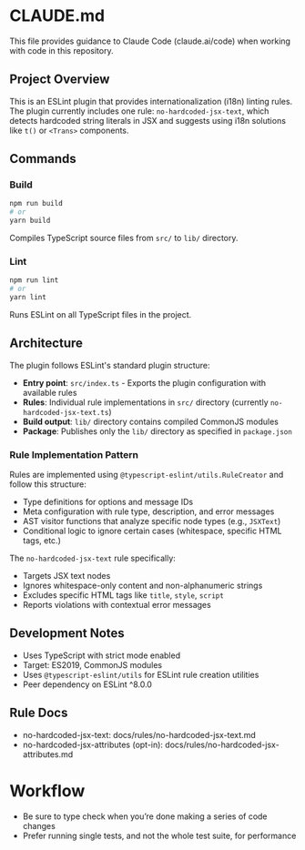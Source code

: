 # CLAUDE.md

This file provides guidance to Claude Code (claude.ai/code) when working with code in this repository.

## Project Overview

This is an ESLint plugin that provides internationalization (i18n) linting rules. The plugin currently includes one rule: `no-hardcoded-jsx-text`, which detects hardcoded string literals in JSX and suggests using i18n solutions like `t()` or `<Trans>` components.

## Commands

### Build

```bash
npm run build
# or
yarn build
```

Compiles TypeScript source files from `src/` to `lib/` directory.

### Lint

```bash
npm run lint
# or
yarn lint
```

Runs ESLint on all TypeScript files in the project.

## Architecture

The plugin follows ESLint's standard plugin structure:

- **Entry point**: `src/index.ts` - Exports the plugin configuration with available rules
- **Rules**: Individual rule implementations in `src/` directory (currently `no-hardcoded-jsx-text.ts`)
- **Build output**: `lib/` directory contains compiled CommonJS modules
- **Package**: Publishes only the `lib/` directory as specified in `package.json`

### Rule Implementation Pattern

Rules are implemented using `@typescript-eslint/utils.RuleCreator` and follow this structure:

- Type definitions for options and message IDs
- Meta configuration with rule type, description, and error messages
- AST visitor functions that analyze specific node types (e.g., `JSXText`)
- Conditional logic to ignore certain cases (whitespace, specific HTML tags, etc.)

The `no-hardcoded-jsx-text` rule specifically:

- Targets JSX text nodes
- Ignores whitespace-only content and non-alphanumeric strings
- Excludes specific HTML tags like `title`, `style`, `script`
- Reports violations with contextual error messages

## Development Notes

- Uses TypeScript with strict mode enabled
- Target: ES2019, CommonJS modules
- Uses `@typescript-eslint/utils` for ESLint rule creation utilities
- Peer dependency on ESLint ^8.0.0

## Rule Docs

- no-hardcoded-jsx-text: docs/rules/no-hardcoded-jsx-text.md
- no-hardcoded-jsx-attributes (opt-in): docs/rules/no-hardcoded-jsx-attributes.md

# Workflow

- Be sure to type check when you’re done making a series of code changes
- Prefer running single tests, and not the whole test suite, for performance
